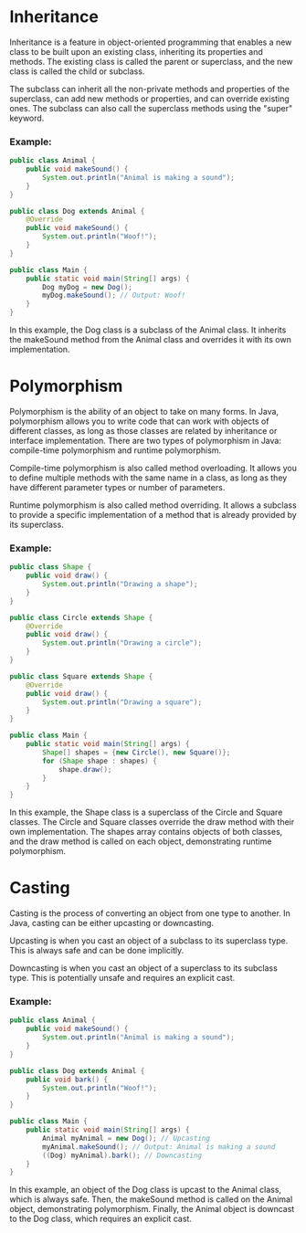 # Inheritance

Inheritance is a feature in object-oriented programming that enables a new class to be built upon an existing class, inheriting its properties and methods. The existing class is called the parent or superclass, and the new class is called the child or subclass.

The subclass can inherit all the non-private methods and properties of the superclass, can add new methods or properties, and can override existing ones. The subclass can also call the superclass methods using the "super" keyword.

### Example:
```java
public class Animal {
    public void makeSound() {
        System.out.println("Animal is making a sound");
    }
}

public class Dog extends Animal {
    @Override
    public void makeSound() {
        System.out.println("Woof!");
    }
}

public class Main {
    public static void main(String[] args) {
        Dog myDog = new Dog();
        myDog.makeSound(); // Output: Woof!
    }
}
```
In this example, the Dog class is a subclass of the Animal class. It inherits the makeSound method from the Animal class and overrides it with its own implementation.

# Polymorphism

Polymorphism is the ability of an object to take on many forms. In Java, polymorphism allows you to write code that can work with objects of different classes, as long as those classes are related by inheritance or interface implementation. There are two types of polymorphism in Java: compile-time polymorphism and runtime polymorphism.

Compile-time polymorphism is also called method overloading. It allows you to define multiple methods with the same name in a class, as long as they have different parameter types or number of parameters.

Runtime polymorphism is also called method overriding. It allows a subclass to provide a specific implementation of a method that is already provided by its superclass.

### Example:
```java
public class Shape {
    public void draw() {
        System.out.println("Drawing a shape");
    }
}

public class Circle extends Shape {
    @Override
    public void draw() {
        System.out.println("Drawing a circle");
    }
}

public class Square extends Shape {
    @Override
    public void draw() {
        System.out.println("Drawing a square");
    }
}

public class Main {
    public static void main(String[] args) {
        Shape[] shapes = {new Circle(), new Square()};
        for (Shape shape : shapes) {
            shape.draw();
        }
    }
}
```
In this example, the Shape class is a superclass of the Circle and Square classes. The Circle and Square classes override the draw method with their own implementation. The shapes array contains objects of both classes, and the draw method is called on each object, demonstrating runtime polymorphism.

# Casting

Casting is the process of converting an object from one type to another. In Java, casting can be either upcasting or downcasting.

Upcasting is when you cast an object of a subclass to its superclass type. This is always safe and can be done implicitly.

Downcasting is when you cast an object of a superclass to its subclass type. This is potentially unsafe and requires an explicit cast.

### Example:
```java
public class Animal {
    public void makeSound() {
        System.out.println("Animal is making a sound");
    }
}

public class Dog extends Animal {
    public void bark() {
        System.out.println("Woof!");
    }
}

public class Main {
    public static void main(String[] args) {
        Animal myAnimal = new Dog(); // Upcasting
        myAnimal.makeSound(); // Output: Animal is making a sound
        ((Dog) myAnimal).bark(); // Downcasting
    }
}
```
In this example, an object of the Dog class is upcast to the Animal class, which is always safe. Then, the makeSound method is called on the Animal object, demonstrating polymorphism. Finally, the Animal object is downcast to the Dog class, which requires an explicit cast.